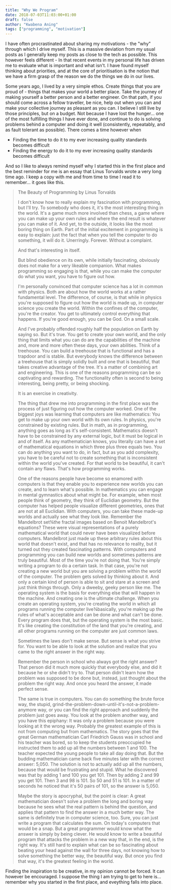 ```yaml
---
title: "Why We Program"
date: 2018-07-03T11:03:00+01:00
draft: false
author: "Kwabena Aning"
tags: ["programming", "motivation"]
---
```


I have often procrastinated about sharing my motivations - the "why" through which I drive myself. This is a massive deviation from my usual posts as I generally keep my posts as close to the tech as possible. This however feels different - In that recent events in my personal life has driven me to evaluate what is important and what isn't. I have found myself thinking about priorities, and at the core of prioritisation is the notion that we have a firm grasp of the reason we do the things we do in our lives.

Some years ago, I lived by a very simple ethos. Create things that you are proud of - things that makes your world a better place. Take the journey of making yourself a better person and a better engineer. On that path, if you should come across a fellow traveller, be nice, help out when you can and make your collective journey as pleasant as you can. I believe I still live by those principles, but on a budget. Not because I have lost the hunger... one of the most fulfilling things I have ever done, and continue to do is solving problems behind a computer and doing it well (consistently, repeatably, and as fault tolerant as possible). There comes a time however when 
 - Finding the time to do it to my ever increasing quality standards becomes difficult
 - Finding the energy to do it to my ever increasing quality standards becomes difficult

And so I like to always remind myself why I started this in the first place and the best reminder for me is an essay that Linus Torvalds wrote a very long time ago. I keep a copy with me and from time to time I read it to remember... it goes like this.



> The Beauty of Programming
> by Linus Torvalds
>
>I don't know how to really explain my fascination with programming, but I'll try.
To somebody who does it, it's the most interesting thing in the world. It's a
game much more involved than chess, a game where you can make up your own
rules and where the end result is whatever you can make of it.
And yet, to the outside, it looks like the most boring thing on Earth.
Part of the initial excitement in programming is easy to explain: just the fact
that when you tell the computer to do something, it will do it. Unerringly.
Forever. Without a complaint.
>
> And that's interesting in itself.
>
> But blind obedience on its own, while initially fascinating, obviously does not
make for a very likeable companion. What makes programming so engaging is
that, while you can make the computer do what you want, you have to figure
out how.
>
> I'm personally convinced that computer science has a lot in common with
physics. Both are about how the world works at a rather fundamental level. The
difference, of course, is that while in physics you're supposed to figure out how
the world is made up, in computer science you create the world. Within the
confines of the computer, you're the creator. You get to ultimately control
everything that happens. If you're good enough, you can be God. On a small
scale.
>
> And I've probably offended roughly half the population on Earth by saying so.
But it's true. You get to create your own world, and the only thing that limits
what you can do are the capabilities of the machine and, more and more often
these days, your own abilities.
Think of a treehouse. You can build a treehouse that is functional and has a
trapdoor and is stable. But everybody knows the difference between a
treehouse that is simply solidly built and one that is beautiful, that takes
creative advantage of the tree. It's a matter of combining art and engineering.
This is one of the reasons programming can be so captivating and rewarding.
The functionality often is second to being interesting, being pretty, or being
shocking.
>
> It is an exercise in creativity.
>
>The thing that drew me into programming in the first place was the process of
just figuring out how the computer worked. One of the biggest joys was
learning that computers are like mathematics: You get to make up your own
world with its own rules. In physics, you're constrained by existing rules. But in
math, as in programming, anything goes as long as it's self-consistent.
Mathematics doesn't have to be constrained by any external logic, but it must
be logical in and of itself. As any mathematician knows, you literally can have a
set of mathematical equations in which three plus three equals two. You can do
anything you want to do, in fact, but as you add complexity, you have to be
careful not to create something that is inconsistent within the world you've
created. For that world to be beautiful, it can't contain any flaws. That's how
programming works.
>
> One of the reasons people have become so enamored with computers is that
they enable you to experience new worlds you can create, and to learn what's
possible. In mathematics you can engage in mental gymnastics about what might
be. For example, when most people think of geometry, they think of Euclidian
geometry. But the computer has helped people visualize different geometries,
ones that are not at all Euclidian. With computers, you can take these made-up
worlds and actually see what they look like. Remember the Mandelbrot set¾the
fractal images based on Benoit Mandelbrot's equations? These were visual
representations of a purely mathematical world that could never have been
visualized before computers. Mandelbrot just made up these arbitrary rules
about this world that doesn't exist, and that has no relevance to reality, but it
turned out they created fascinating patterns. With computers and programming
you can build new worlds and sometimes patterns are truly beautiful.
Most of the time you're not doing that. You're simply writing a program to do a
certain task. In that case, you're not creating a new world but you are solving a
problem within the world of the computer. The problem gets solved by thinking
about it. And only a certain kind of person is able to sit and stare at a screen
and just think things through. Only a dweeby, geeky person like me.
The operating system is the basis for everything else that will happen in the
machine. And creating one is the ultimate challenge. When you create an
operating system, you're creating the world in which all programs running the
computer live¾basically, you're making up the rules of what's acceptable and
can be done and what can't be done. Every program does that, but the
operating system is the most basic. It's like creating the constitution of the land
that you're creating, and all other programs running on the computer are just
common laws.
> 
> Sometimes the laws don't make sense. But sense is what you strive for. You
want to be able to look at the solution and realize that you came to the right
answer in the right way.
> 
> Remember the person in school who always got the right answer? That person
did it much more quickly that everybody else, and did it because he or she
didn't try to. That person didn't learn how the problem was supposed to be done
but, instead, just thought about the problem the right way. And once you heard
the answer, it made perfect sense.
> 
> The same is true in computers. You can do something the brute force way, the
stupid, grind-the-problem-down-until-it's-not-a-problem-anymore way, or you
can find the right approach and suddenly the problem just goes away. You look
at the problem another way, and you have this epiphany: It was only a problem
because you were looking at it the wrong way.
Probably the greatest example of this is not from computing but from
mathematics. The story goes that the great German mathematician Carl
Friedrich Gauss was in school and his teacher was bored, so to keep the
students preoccupied he instructed them to add up all the numbers between 1
and 100. The teacher expected the young people to take all day doing that. But
the budding mathematician came back five minutes later with the correct
answer: 5,050. The solution is not to actually add up all the numbers, because
that would be frustrating and stupid. What he discovered was that by adding 1
and 100 you get 101. Then by adding 2 and 99 you get 101. Then 3 and 98 is 101.
So 50 and 51 is 101. In a matter of seconds he noticed that it's 50 pairs of 101,
so the answer is 5,050.
>
> Maybe the story is apocryphal, but the point is clear: A great mathematician
doesn't solve a problem the long and boring way because he sees what the real
pattern is behind the question, and applies that pattern to find the answer in a
much better way. The same is definitely true in computer science, too. Sure, you
can just write a program that calculates the sum. On today's computers that
would be a snap. But a great programmer would know what the answer is
simply by being clever. He would know to write a beautiful program that attacks
the problem in a new way that, in the end, is the right way.
It's still hard to explain what can be so fascinating about beating your head
against the wall for three days, not knowing how to solve something the better
way, the beautiful way. But once you find that way, it's the greatest feeling in
the world.

Finding the inspiration to be creative, in my opinion cannot be forced. It can however be encouraged. I suppose the thing I am trying to get to here is... remember why you started in the first place, and eveything falls into place.

